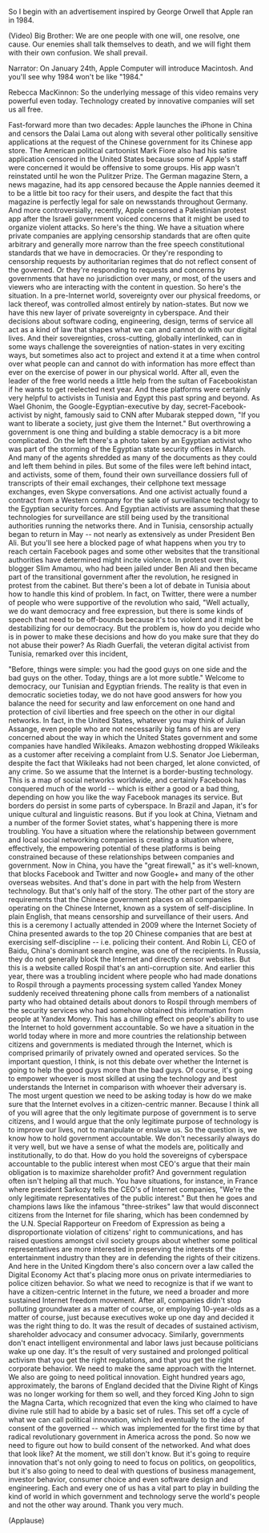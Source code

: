 
So I begin with an advertisement
inspired by George Orwell
that Apple ran in 1984.

(Video) Big Brother: We are one people
with one will, one resolve,
one cause.
Our enemies shall talk themselves to death,
and we will fight them with their own confusion.
We shall prevail.

Narrator: On January 24th,
Apple Computer will introduce Macintosh.
And you&#39;ll see why 1984
won&#39;t be like &quot;1984.&quot;

Rebecca MacKinnon: So the underlying message of this video
remains very powerful even today.
Technology created by innovative companies
will set us all free.

Fast-forward more than two decades:
Apple launches the iPhone in China
and censors the Dalai Lama out
along with several other politically sensitive applications
at the request of the Chinese government
for its Chinese app store.
The American political cartoonist
Mark Fiore
also had his satire application
censored in the United States
because some of Apple&#39;s staff
were concerned it would be offensive to some groups.
His app wasn&#39;t reinstated
until he won the Pulitzer Prize.
The German magazine Stern, a news magazine,
had its app censored
because the Apple nannies deemed it
to be a little bit too racy for their users,
and despite the fact that this magazine
is perfectly legal for sale
on newsstands throughout Germany.
And more controversially, recently,
Apple censored a Palestinian protest app
after the Israeli government voiced concerns
that it might be used to organize violent attacks.
So here&#39;s the thing.
We have a situation where private companies
are applying censorship standards
that are often quite arbitrary
and generally more narrow
than the free speech constitutional standards
that we have in democracies.
Or they&#39;re responding to censorship requests
by authoritarian regimes
that do not reflect consent of the governed.
Or they&#39;re responding to requests and concerns
by governments that have no jurisdiction
over many, or most, of the users and viewers
who are interacting with the content in question.
So here&#39;s the situation.
In a pre-Internet world,
sovereignty over our physical freedoms,
or lack thereof,
was controlled almost entirely
by nation-states.
But now we have this new layer
of private sovereignty
in cyberspace.
And their decisions about software coding,
engineering, design, terms of service
all act as a kind of law
that shapes what we can and cannot do with our digital lives.
And their sovereignties,
cross-cutting, globally interlinked,
can in some ways
challenge the sovereignties of nation-states
in very exciting ways,
but sometimes also act
to project and extend it
at a time when control
over what people can and cannot do
with information
has more effect than ever
on the exercise of power
in our physical world.
After all, even the leader of the free world
needs a little help from the sultan of Facebookistan
if he wants to get reelected next year.
And these platforms
were certainly very helpful
to activists in Tunisia and Egypt
this past spring and beyond.
As Wael Ghonim,
the Google-Egyptian-executive by day,
secret-Facebook-activist by night,
famously said to CNN
after Mubarak stepped down,
&quot;If you want to liberate a society,
just give them the Internet.&quot;
But overthrowing a government is one thing
and building a stable democracy
is a bit more complicated.
On the left there&#39;s a photo taken by an Egyptian activist
who was part of the storming
of the Egyptian state security offices in March.
And many of the agents
shredded as many of the documents as they could
and left them behind in piles.
But some of the files were left behind intact,
and activists, some of them,
found their own surveillance dossiers
full of transcripts of their email exchanges,
their cellphone text message exchanges,
even Skype conversations.
And one activist actually found
a contract from a Western company
for the sale of surveillance technology
to the Egyptian security forces.
And Egyptian activists are assuming
that these technologies for surveillance
are still being used
by the transitional authorities running the networks there.
And in Tunisia, censorship actually began to return in May --
not nearly as extensively
as under President Ben Ali.
But you&#39;ll see here a blocked page
of what happens when you try to reach
certain Facebook pages and some other websites
that the transitional authorities
have determined might incite violence.
In protest over this,
blogger Slim Amamou,
who had been jailed under Ben Ali
and then became part of the transitional government
after the revolution,
he resigned in protest from the cabinet.
But there&#39;s been a lot of debate in Tunisia
about how to handle this kind of problem.
In fact, on Twitter,
there were a number of people who were supportive of the revolution
who said, &quot;Well actually,
we do want democracy and free expression,
but there is some kinds of speech that need to be off-bounds
because it&#39;s too violent and it might be destabilizing for our democracy.
But the problem is,
how do you decide who is in power to make these decisions
and how do you make sure
that they do not abuse their power?
As Riadh Guerfali,
the veteran digital activist from Tunisia,
remarked over this incident,

&quot;Before, things were simple:
you had the good guys on one side and the bad guys on the other.
Today, things are a lot more subtle.&quot;
Welcome to democracy, our Tunisian and Egyptian friends.
The reality is
that even in democratic societies today,
we do not have good answers
for how you balance the need
for security and law enforcement on one hand
and protection of civil liberties
and free speech on the other
in our digital networks.
In fact, in the United States,
whatever you may think of Julian Assange,
even people who are not necessarily big fans of his
are very concerned about the way
in which the United States government and some companies have handled Wikileaks.
Amazon webhosting dropped Wikileaks as a customer
after receiving a complaint from U.S. Senator Joe Lieberman,
despite the fact
that Wikileaks had not been charged,
let alone convicted,
of any crime.
So we assume
that the Internet is a border-busting technology.
This is a map of social networks worldwide,
and certainly Facebook has conquered much of the world --
which is either a good or a bad thing,
depending on how you like
the way Facebook manages its service.
But borders do persist
in some parts of cyberspace.
In Brazil and Japan,
it&#39;s for unique cultural and linguistic reasons.
But if you look at China, Vietnam
and a number of the former Soviet states,
what&#39;s happening there is more troubling.
You have a situation
where the relationship between government
and local social networking companies
is creating a situation
where, effectively,
the empowering potential of these platforms
is being constrained
because of these relationships
between companies and government.
Now in China,
you have the &quot;great firewall,&quot; as it&#39;s well-known,
that blocks Facebook
and Twitter and now Google+
and many of the other overseas websites.
And that&#39;s done in part with the help from Western technology.
But that&#39;s only half of the story.
The other part of the story
are requirements that the Chinese government places
on all companies operating on the Chinese Internet,
known as a system of self-discipline.
In plain English, that means censorship and surveillance
of their users.
And this is a ceremony I actually attended in 2009
where the Internet Society of China presented awards
to the top 20 Chinese companies
that are best at exercising self-discipline --
i.e. policing their content.
And Robin Li, CEO of Baidu,
China&#39;s dominant search engine,
was one of the recipients.
In Russia, they do not generally block the Internet
and directly censor websites.
But this is a website called Rospil
that&#39;s an anti-corruption site.
And earlier this year,
there was a troubling incident
where people who had made donations to Rospil
through a payments processing system
called Yandex Money
suddenly received threatening phone calls
from members of a nationalist party
who had obtained details
about donors to Rospil
through members of the security services
who had somehow obtained this information
from people at Yandex Money.
This has a chilling effect
on people&#39;s ability to use the Internet
to hold government accountable.
So we have a situation in the world today
where in more and more countries
the relationship between citizens and governments
is mediated through the Internet,
which is comprised primarily
of privately owned and operated services.
So the important question, I think,
is not this debate over whether the Internet
is going to help the good guys more than the bad guys.
Of course, it&#39;s going to empower
whoever is most skilled at using the technology
and best understands the Internet
in comparison with whoever their adversary is.
The most urgent question we need to be asking today
is how do we make sure
that the Internet evolves
in a citizen-centric manner.
Because I think all of you will agree
that the only legitimate purpose of government
is to serve citizens,
and I would argue
that the only legitimate purpose of technology
is to improve our lives,
not to manipulate or enslave us.
So the question is,
we know how to hold government accountable.
We don&#39;t necessarily always do it very well,
but we have a sense of what the models are,
politically and institutionally, to do that.
How do you hold the sovereigns of cyberspace
accountable to the public interest
when most CEO&#39;s argue
that their main obligation
is to maximize shareholder profit?
And government regulation
often isn&#39;t helping all that much.
You have situations, for instance, in France
where president Sarkozy
tells the CEO&#39;s of Internet companies,
&quot;We&#39;re the only legitimate representatives
of the public interest.&quot;
But then he goes and champions laws
like the infamous &quot;three-strikes&quot; law
that would disconnect citizens from the Internet
for file sharing,
which has been condemned by the U.N. Special Rapporteur
on Freedom of Expression
as being a disproportionate violation
of citizens&#39; right to communications,
and has raised questions amongst civil society groups
about whether
some political representatives
are more interested in preserving
the interests of the entertainment industry
than they are in defending the rights of their citizens.
And here in the United Kingdom
there&#39;s also concern over
a law called the Digital Economy Act
that&#39;s placing more onus
on private intermediaries
to police citizen behavior.
So what we need to recognize
is that if we want to have
a citizen-centric Internet in the future,
we need a broader and more sustained
Internet freedom movement.
After all, companies didn&#39;t stop polluting groundwater
as a matter of course,
or employing 10-year-olds as a matter of course,
just because executives woke up one day
and decided it was the right thing to do.
It was the result of decades of sustained activism,
shareholder advocacy
and consumer advocacy.
Similarly, governments don&#39;t enact
intelligent environmental and labor laws
just because politicians wake up one day.
It&#39;s the result of very sustained and prolonged
political activism
that you get the right regulations,
and that you get the right corporate behavior.
We need to make the same approach
with the Internet.
We also are going to need
political innovation.
Eight hundred years ago, approximately,
the barons of England decided
that the Divine Right of Kings
was no longer working for them so well,
and they forced King John
to sign the Magna Carta,
which recognized
that even the king
who claimed to have divine rule
still had to abide by a basic set of rules.
This set off a cycle
of what we can call political innovation,
which led eventually to the idea of consent of the governed --
which was implemented for the first time
by that radical revolutionary government
in America across the pond.
So now we need to figure out
how to build consent of the networked.
And what does that look like?
At the moment, we still don&#39;t know.
But it&#39;s going to require innovation
that&#39;s not only going to need
to focus on politics,
on geopolitics,
but it&#39;s also going to need
to deal with questions
of business management, investor behavior,
consumer choice
and even software design and engineering.
Each and every one of us has a vital part to play
in building the kind of world
in which government and technology
serve the world&#39;s people and not the other way around.
Thank you very much.

(Applause)

